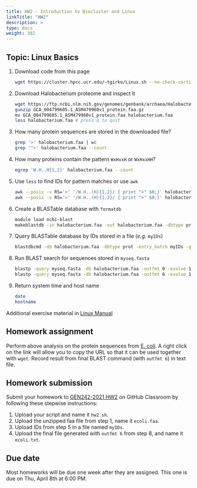 ```yaml
---
title: HW2 - Introduction to Biocluster and Linux
linkTitle: "HW2"
description: >
type: docs
weight: 302
---
```


## Topic: Linux Basics

1. Download code from this page
    ```sh
    wget https://cluster.hpcc.ucr.edu/~tgirke/Linux.sh --no-check-certificate 
    ```

2. Download Halobacterium proteome and inspect it
    ```sh
    wget https://ftp.ncbi.nlm.nih.gov/genomes/genbank/archaea/Halobacterium_salinarum/representative/GCA_004799605.1_ASM479960v1/GCA_004799605.1_ASM479960v1_protein.faa.gz
    gunzip GCA_004799605.1_ASM479960v1_protein.faa.gz
    mv GCA_004799605.1_ASM479960v1_protein.faa halobacterium.faa
    less halobacterium.faa # press q to quit
    ```

3. How many protein sequences are stored in the downloaded file?
    ```sh
    grep '>' halobacterium.faa | wc
    grep '^>' halobacterium.faa --count
    ```

4. How many proteins contain the pattern `WxHxxH` or `WxHxxHH`?
    ```sh
    egrep 'W.H..H{1,2}' halobacterium.faa --count
    ```

5. Use `less` to find IDs for pattern matches or use `awk`
    ```sh
    awk --posix -v RS='>' '/W.H..(H){1,2}/ { print ">" $0;}' halobacterium.faa | less
    awk --posix -v RS='>' '/W.H..(H){1,2}/ { print ">" $0;}' halobacterium.faa | grep '^>' | cut -c 2- | cut -f 1 -d\ > myIDs
    ```

6. Create a BLASTable database with `formatdb`
    ```sh
    module load ncbi-blast
    makeblastdb -in halobacterium.faa -out halobacterium.faa -dbtype prot -hash_index -parse_seqids
    ```

7. Query BLASTable database by IDs stored in a file (_e.g._ `myIDs`)
    ```sh
    blastdbcmd -db halobacterium.faa -dbtype prot -entry_batch myIDs -get_dups -out myseq.fasta
    ```

8. Run BLAST search for sequences stored in `myseq.fasta`
    ```sh
    blastp -query myseq.fasta -db halobacterium.faa -outfmt 0 -evalue 1e-6 -out blastp.out
    blastp -query myseq.fasta -db halobacterium.faa -outfmt 6 -evalue 1e-6 -out blastp.tab
    ```

9. Return system time and host name 
    ```sh
    date
    hostname
    ```

Additional exercise material in [Linux Manual](https://hpcc.ucr.edu/manuals_linux-basics_shell.html)

## Homework assignment

Perform above analysis on the protein sequences from [E. coli](https://ftp.ncbi.nlm.nih.gov/genomes/genbank/bacteria/Escherichia_coli/reference/GCA_000008865.2_ASM886v2/GCA_000008865.2_ASM886v2_protein.faa.gz). A right click on the link will allow you to copy the URL so that it can be used together with `wget`. 
Record result from final BLAST command (with `outfmt 6`) in text file.

## Homework submission

Submit your homework to [GEN242-2021 HW2](https://classroom.github.com/a/HZMNsG_T) on GitHub Classroom by following these stepwise instructions:

1. Upload your script and name it `hw2.sh`.
2. Upload the unzipped faa file from step 1, name it `ecoli.faa`.
3. Upload IDs from step 5 in a file named `myIDs`.
4. Upload the final file generated with `outfmt 6` from step 8, and name it `ecoli.txt`. 

## Due date

Most homeworks will be due one week after they are assigned. This one is due on Thu, April 8th at 6:00 PM.
